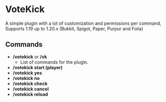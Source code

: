 # VoteKick
A simple plugin with a lot of customization and permissions per command, Supports 1.19 up to 1.20.x (Bukkit, Spigot, Paper, Purpur and Folia)

## Commands

- **/votekick** or **/vk**
  - List of commands for the plugin.
- **/votekick start (player)**
- **/votekick yes**
- **/votekick no**
- **/votekick check**
- **/votekick cancel**
- **/votekick reload**
